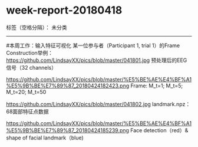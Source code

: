 ﻿# week-report-20180418

标签（空格分隔）： 未分类

---

#本周工作：输入特征可视化
某一位参与者（Participant 1, trial 1）的Frame Construction举例：
https://github.com/LindsayXX/pics/blob/master/041801.jpg
预处理后的EEG信号（32 channels）

https://github.com/LindsayXX/pics/blob/master/%E5%BE%AE%E4%BF%A1%E5%9B%BE%E7%89%87_20180424182423.png
Frame: M_t=1; M_t=5; M_t=20; M_t=50

https://github.com/LindsayXX/pics/blob/master/041802.jpg
landmark.npz：68面部特征点数据

https://github.com/LindsayXX/pics/blob/master/%E5%BE%AE%E4%BF%A1%E5%9B%BE%E7%89%87_20180424185239.png
Face detection（red）& shape of facial landmark（blue)






